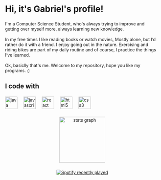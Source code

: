 <h1 align="left">Hi, it's Gabriel's profile!</h1>

###

<p align="left">I'm a Computer Science Student, who's always trying to improve and getting over myself more, always learning new knowledge.<br><br>In my free times I like reading books or watch movies, Mostly alone, but I’d rather do it with a friend. I enjoy going out in the nature. Exercising and riding bikes are part of my daily routine and of course, I practice the things I’ve learned.<br><br>Ok, basiclly that's me. Welcome to my  repository, hope you like my programs. :)</p>

###

<h2 align="left">I code with</h2>

###

<div align="left">
  <img src="https://cdn.jsdelivr.net/gh/devicons/devicon/icons/java/java-original.svg" height="40" alt="java logo"  />
  <img width="12" />
  <img src="https://cdn.jsdelivr.net/gh/devicons/devicon/icons/javascript/javascript-original.svg" height="40" alt="javascript logo"  />
  <img width="12" />
  <img src="https://cdn.jsdelivr.net/gh/devicons/devicon/icons/react/react-original.svg" height="40" alt="react logo"  />
  <img width="12" />
  <img src="https://cdn.jsdelivr.net/gh/devicons/devicon/icons/html5/html5-original.svg" height="40" alt="html5 logo"  />
  <img width="12" />
  <img src="https://cdn.jsdelivr.net/gh/devicons/devicon/icons/css3/css3-original.svg" height="40" alt="css3 logo"  />
</div>

###

<div align="center">
  <img src="https://github-readme-stats.vercel.app/api?username=devcallado&hide_title=false&hide_rank=false&show_icons=true&include_all_commits=true&count_private=true&disable_animations=false&theme=dark&locale=en&hide_border=true&order=1" height="150" alt="stats graph"  />
</div>

###

<div align="center">
  <a href="https://open.spotify.com/user/gabrielcallado020">
    <img src="https://spotify-recently-played-readme.vercel.app/api?user=gabrielcallado020&count=1&unique=true" alt="Spotify recently played"  />
  </a>
</div>

###
